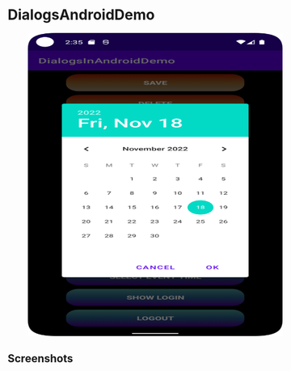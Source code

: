 # DialogsAndroidDemo
<img src="https://github.com/cristyarseni22/DialogsAndroidDemo/blob/main/app/src/main/assets/img_birthday.png" height="600" width="600" hspace="40">

## Screenshots
     
